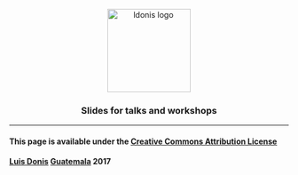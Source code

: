 <p align="center">
  <a href="https://www.ldonis.com" target="_blank">
    <img alt="ldonis logo" src="https://cdn.lesli.tech/assets/logos/ldonis/ldonis-logo.svg" width="150px" />
  </a>
</p>

<h3 align="center">Slides for talks and workshops</h3>

<hr/>

#### This page is available under the [Creative Commons Attribution License](https://creativecommons.org/licenses/by/4.0/legalcode) 
#### [Luis Donis](https://www.ldonis.com) [Guatemala](http://www.visitguatemala.com/) 2017   